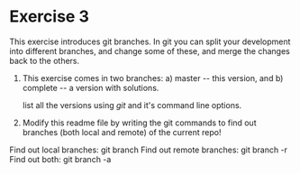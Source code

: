 # Exercise 3

This exercise introduces git branches.  In git you can split your
development into different branches, and change some of these, and
merge the changes back to the others.

1. This exercise comes in two branches: a) master -- this version, and
   b) complete -- a version with solutions.
   
   list all the versions using _git_ and it's command line options.

2. Modify this readme file by writing the git commands to find out
   branches (both local and remote) of the current repo!

Find out local branches: git branch
Find out remote branches: git branch -r
Find out both: git branch -a